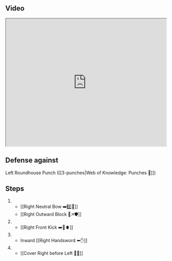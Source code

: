 ## Video

<iframe src="https://www.youtube.com/embed/IXZ6kr4VHQw?start=29&end=46" width="100%" height="400"></iframe>

## Defense against

Left Roundhouse Punch ([[3-punches|Web of Knowledge: Punches 👊]])

## Steps

1.  - [[Right Neutral Bow ➡️0️⃣🦶]]
    - [[Right Outward Block 🤛↗️🛡️]]
2.  - [[Right Front Kick ➡️🦶⬆️]]
3.  - Inward [[Right Handsword ⬅️✋]]
4.  - [[Cover Right before Left 🦶🔄]]
